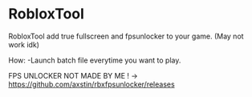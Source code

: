 # RobloxTool
RobloxTool add true fullscreen and fpsunlocker to your game. (May not work idk)

How:
-Launch batch file everytime you want to play.

FPS UNLOCKER NOT MADE BY ME !
-> https://github.com/axstin/rbxfpsunlocker/releases 
